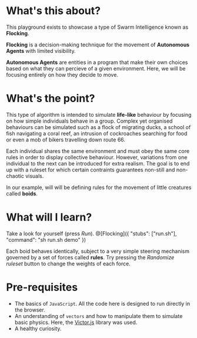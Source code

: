 # What's this about?

This playground exists to showcase a type of Swarm Intelligence known as **Flocking**.

**Flocking** is a decision-making technique for the movement of **Autonomous Agents** with limited visibility.

**Autonomous Agents** are entities in a program that make their own choices based on what they can percieve of a given environment. Here, we will be focusing entirely on how they decide to move.

# What's the point?

This type of algorithm is intended to simulate **life-like** behaviour by focusing on how simple individuals behave in a group. Complex yet organised behaviours can be simulated such as a flock of migrating ducks, a school of fish navigating a coral reef, an intrusion of cockroaches searching for food or even a mob of bikers travelling down route 66.

Each individual shares the same environment and must obey the same core rules in order to display collective behaviour. However, variations from one individual to the next can be introduced for extra realism. The goal is to end up with a ruleset for which certain contraints guarantees non-still and non-chaotic visuals.

In our example, will will be defining rules for the movement of little creatures called **boids**.

# What will I learn?

Take a look for yourself (press _Run_). 
@[Flocking]({
	"stubs": ["run.sh"],
	"command": "sh run.sh demo"
})

Each boid behaves identically, subject to a very simple steering mechanism governed by a set of forces called **rules**. Try pressing the _Randomize ruleset_ button to change the weights of each force.


# Pre-requisites

* The basics of `JavaScript`. All the code here is designed to run directly in the browser.
* An understanding of `vectors` and how to manipulate them to simulate basic physics. Here, the [Victor.js](http://victorjs.org/) library was used.
* A healthy curiosity.